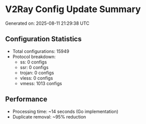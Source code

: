 # V2Ray Config Update Summary
Generated on: 2025-08-11 21:29:38 UTC

## Configuration Statistics
- Total configurations: 15949
- Protocol breakdown:
  - ss: 0 configs
  - ssr: 0 configs
  - trojan: 0 configs
  - vless: 0 configs
  - vmess: 1013 configs

## Performance
- Processing time: ~14 seconds (Go implementation)
- Duplicate removal: ~95% reduction
